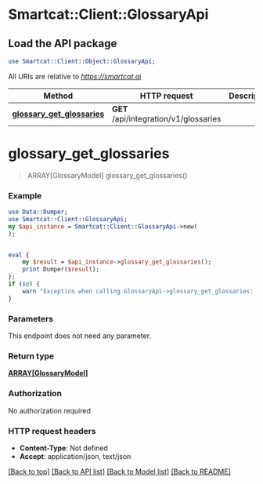 # Smartcat::Client::GlossaryApi

## Load the API package
```perl
use Smartcat::Client::Object::GlossaryApi;
```

All URIs are relative to *https://smartcat.ai*

Method | HTTP request | Description
------------- | ------------- | -------------
[**glossary_get_glossaries**](GlossaryApi.md#glossary_get_glossaries) | **GET** /api/integration/v1/glossaries | 


# **glossary_get_glossaries**
> ARRAY[GlossaryModel] glossary_get_glossaries()



### Example 
```perl
use Data::Dumper;
use Smartcat::Client::GlossaryApi;
my $api_instance = Smartcat::Client::GlossaryApi->new(
);


eval { 
    my $result = $api_instance->glossary_get_glossaries();
    print Dumper($result);
};
if ($@) {
    warn "Exception when calling GlossaryApi->glossary_get_glossaries: $@\n";
}
```

### Parameters
This endpoint does not need any parameter.

### Return type

[**ARRAY[GlossaryModel]**](GlossaryModel.md)

### Authorization

No authorization required

### HTTP request headers

 - **Content-Type**: Not defined
 - **Accept**: application/json, text/json

[[Back to top]](#) [[Back to API list]](../README.md#documentation-for-api-endpoints) [[Back to Model list]](../README.md#documentation-for-models) [[Back to README]](../README.md)


